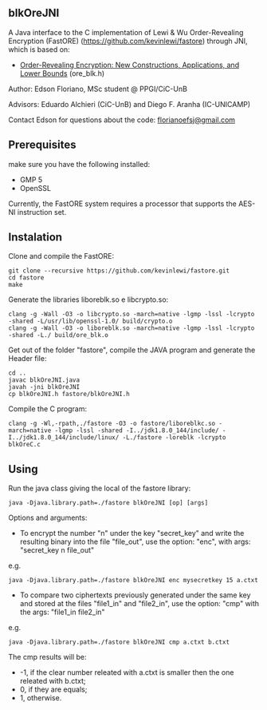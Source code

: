 ## blkOreJNI ##
A Java interface to the C implementation of Lewi &amp; Wu Order-Revealing Encryption (FastORE) (https://github.com/kevinlewi/fastore) through JNI, which is based on:

  * [Order-Revealing Encryption: New Constructions, Applications, and Lower Bounds](https://eprint.iacr.org/2016/612.pdf) (ore_blk.h)

Author: Edson Floriano, MSc student @ PPGI/CiC-UnB

Advisors: Eduardo Alchieri (CiC-UnB) and Diego F. Aranha (IC-UNICAMP)

Contact Edson for questions about the code: florianoefsj@gmail.com

## Prerequisites ##

make sure you have the following installed:

 * GMP 5
 * OpenSSL

Currently, the FastORE system requires a processor that supports the AES-NI instruction set.

## Instalation ##

Clone and compile the FastORE:

    git clone --recursive https://github.com/kevinlewi/fastore.git
    cd fastore
    make
 
Generate the libraries liboreblk.so e libcrypto.so:

    clang -g -Wall -O3 -o libcrypto.so -march=native -lgmp -lssl -lcrypto -shared -L/usr/lib/openssl-1.0/ build/crypto.o
    clang -g -Wall -O3 -o liboreblk.so -march=native -lgmp -lssl -lcrypto -shared -L./ build/ore_blk.o

Get out of the folder "fastore", compile the JAVA program and generate the Header file:

    cd .. 
    javac blkOreJNI.java
    javah -jni blkOreJNI
    cp blkOreJNI.h fastore/blkOreJNI.h

Compile the C program:

    clang -g -Wl,-rpath,./fastore -O3 -o fastore/liboreblkc.so -march=native -lgmp -lssl -shared -I../jdk1.8.0_144/include/ -I../jdk1.8.0_144/include/linux/ -L./fastore -loreblk -lcrypto blkOreC.c

## Using ##

Run the java class giving the local of the fastore library:

    java -Djava.library.path=./fastore blkOreJNI [op] [args]

Options and arguments:

 - To encrypt the number "n" under the key "secret_key" and write the resulting binary into the file "file_out", use the option: "enc", with args: "secret_key n file_out"

e.g.

    java -Djava.library.path=./fastore blkOreJNI enc mysecretkey 15 a.ctxt

 - To compare two ciphertexts previously generated under the same key and stored at the files "file1_in" and "file2_in", use the option: "cmp" with the args: "file1_in file2_in"

e.g.

    java -Djava.library.path=./fastore blkOreJNI cmp a.ctxt b.ctxt

The cmp results will be:
 * -1, if the clear number releated with a.ctxt is smaller then the one releated with b.ctxt;
 * 0, if they are equals;
 * 1, otherwise.


